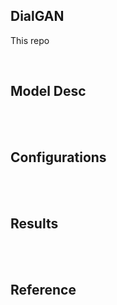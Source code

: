 ## DialGAN
This repo

<br>

## Model Desc

<br>
<br>

## Configurations

<br>
<br>

## Results

<br>
<br>

## Reference

<br>
